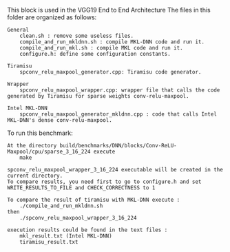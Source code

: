 This block is used in the VGG19 End to End Architecture
The files in this folder are organized as follows:

    General
        clean.sh : remove some useless files.
        compile_and_run_mkldnn.sh : compile MKL-DNN code and run it.
        compile_and_run_mkl.sh : compile MKL code and run it.
        configure.h: define some configuration constants.

    Tiramisu
        spconv_relu_maxpool_generator.cpp: Tiramisu code generator.

    Wrapper
        spconv_relu_maxpool_wrapper.cpp: wrapper file that calls the code generated by Tiramisu for sparse weights conv-relu-maxpool.

    Intel MKL-DNN
        spconv_relu_maxpool_generator_mkldnn.cpp : code that calls Intel MKL-DNN's dense conv-relu-maxpool.

To run this benchmark:

    At the directory build/benchmarks/DNN/blocks/Conv-ReLU-Maxpool/cpu/sparse_3_16_224 execute
	    make

    spconv_relu_maxpool_wrapper_3_16_224 executable will be created in the current directory.
    To compare results, you need first to go to configure.h and set WRITE_RESULTS_TO_FILE and CHECK_CORRECTNESS to 1

    To compare the result of tiramisu with MKL-DNN execute :
        ./compile_and_run_mkldnn.sh
    then
        ./spconv_relu_maxpool_wrapper_3_16_224

    execution results could be found in the text files :
        mkl_result.txt (Intel MKL-DNN)
        tiramisu_result.txt

